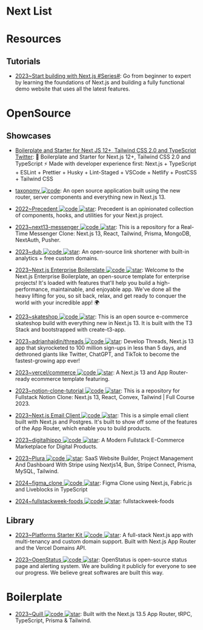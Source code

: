 # Next List

# Resources

## Tutorials

- [2023~Start building with Next.js #Series#](https://nextjs.org/learn): Go from beginner to expert by learning the foundations of Next.js and building a fully functional demo website that uses all the latest features.

# OpenSource

## Showcases

- [Boilerplate and Starter for Next JS 12+, Tailwind CSS 2.0 and TypeScript Twitter](https://github.com/ixartz/Next-js-Boilerplate): 🚀 Boilerplate and Starter for Next.js 12+, Tailwind CSS 2.0 and TypeScript ⚡️ Made with developer experience first: Next.js + TypeScript + ESLint + Prettier + Husky + Lint-Staged + VSCode + Netlify + PostCSS + Tailwind CSS

- [taxonomy ![code](https://ng-tech.icu/assets/code.svg)](https://github.com/shadcn/taxonomy): An open source application built using the new router, server components and everything new in Next.js 13.

- [2022~Precedent ![code](https://ng-tech.icu/assets/code.svg) ![star](https://img.shields.io/github/stars/steven-tey/precedent)](https://github.com/steven-tey/precedent): Precedent is an opinionated collection of components, hooks, and utilities for your Next.js project.

- [2023~next13-messenger ![code](https://ng-tech.icu/assets/code.svg) ![star](https://img.shields.io/github/stars/AntonioErdeljac/next13-messenger)](https://github.com/AntonioErdeljac/next13-messenger): This is a repository for a Real-Time Messenger Clone: Next.js 13, React, Tailwind, Prisma, MongoDB, NextAuth, Pusher.

- [2023~dub ![code](https://ng-tech.icu/assets/code.svg) ![star](https://img.shields.io/github/stars/steven-tey/dub)](https://github.com/steven-tey/dub): An open-source link shortener with built-in analytics + free custom domains.

- [2023~Next.js Enterprise Boilerplate ![code](https://ng-tech.icu/assets/code.svg) ![star](https://img.shields.io/github/stars/Blazity/next-enterprise)](https://github.com/Blazity/next-enterprise): Welcome to the Next.js Enterprise Boilerplate, an open-source template for enterprise projects! It's loaded with features that'll help you build a high-performance, maintainable, and enjoyable app. We've done all the heavy lifting for you, so sit back, relax, and get ready to conquer the world with your incredible app! 🌍

- [2023~skateshop ![code](https://ng-tech.icu/assets/code.svg) ![star](https://img.shields.io/github/stars/sadmann7/skateshop)](https://github.com/sadmann7/skateshop): This is an open source e-commerce skateshop build with everything new in Next.js 13. It is built with the T3 Stack and bootstrapped with create-t3-app.

- [2023~adrianhajdin/threads ![code](https://ng-tech.icu/assets/code.svg) ![star](https://img.shields.io/github/stars/adrianhajdin/threads)](https://github.com/adrianhajdin/threads): Develop Threads, Next.js 13 app that skyrocketed to 100 million sign-ups in less than 5 days, and dethroned giants like Twitter, ChatGPT, and TikTok to become the fastest-growing app ever!

- [2023~vercel/commerce ![code](https://ng-tech.icu/assets/code.svg) ![star](https://img.shields.io/github/stars/vercel/commerce)](https://github.com/vercel/commerce): A Next.js 13 and App Router-ready ecommerce template featuring.

- [2023~notion-clone-tutorial ![code](https://ng-tech.icu/assets/code.svg) ![star](https://img.shields.io/github/stars/AntonioErdeljac/notion-clone-tutorial)](https://github.com/AntonioErdeljac/notion-clone-tutorial): This is a repository for Fullstack Notion Clone: Next.js 13, React, Convex, Tailwind | Full Course 2023.

- [2023~Next.js Email Client ![code](https://ng-tech.icu/assets/code.svg) ![star](https://img.shields.io/github/stars/leerob/nextjs-postgres-email-client)](https://github.com/leerob/nextjs-postgres-email-client): This is a simple email client built with Next.js and Postgres. It's built to show off some of the features of the App Router, which enable you to build products.

- [2023~digitalhippo ![code](https://ng-tech.icu/assets/code.svg) ![star](https://img.shields.io/github/stars/joschan21/digitalhippo)](https://github.com/joschan21/digitalhippo): A Modern Fullstack E-Commerce Marketplace for Digital Products.

- [2023~Plura ![code](https://ng-tech.icu/assets/code.svg) ![star](https://img.shields.io/github/stars/webprodigies/plura-production)](https://github.com/webprodigies/plura-production): SaaS Website Builder, Project Management And Dashboard With Stripe using Nextjs14, Bun, Stripe Connect, Prisma, MySQL, Tailwind.

- [2024~figma_clone ![code](https://ng-tech.icu/assets/code.svg) ![star](https://img.shields.io/github/stars/adrianhajdin/figma_clone)](https://github.com/adrianhajdin/figma_clone): Figma Clone using Next.js, Fabric.js and Liveblocks in TypeScript

- [2024~fullstackweek-foods ![code](https://ng-tech.icu/assets/code.svg) ![star](https://img.shields.io/github/stars/felipemotarocha/fullstackweek-foods)](https://github.com/felipemotarocha/fullstackweek-foods): fullstackweek-foods

## Library

- [2023~Platforms Starter Kit ![code](https://ng-tech.icu/assets/code.svg) ![star](https://img.shields.io/github/stars/vercel/platforms)](https://github.com/vercel/platforms): A full-stack Next.js app with multi-tenancy and custom domain support. Built with Next.js App Router and the Vercel Domains API.

- [2023~OpenStatus ![code](https://ng-tech.icu/assets/code.svg) ![star](https://img.shields.io/github/stars/openstatusHQ/openstatus)](https://github.com/openstatusHQ/openstatus): OpenStatus is open-source status page and alerting system. We are building it publicly for everyone to see our progress. We believe great softwares are built this way.

# Boilerplate

- [2023~Quill ![code](https://ng-tech.icu/assets/code.svg) ![star](https://img.shields.io/github/stars/joschan21/quill)](https://github.com/joschan21/quill): Built with the Next.js 13.5 App Router, tRPC, TypeScript, Prisma & Tailwind.
